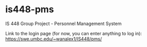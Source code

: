 # is448-pms
 IS 448 Group Project - Personnel Management System

Link to the login page (for now, you can enter anything to log in):
https://swe.umbc.edu/~wanalex1/IS448/pms/
